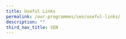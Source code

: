 ```yaml
---
title: Useful Links
permalink: /our-programmes/sen/useful-links/
description: ""
third_nav_title: SEN
---
```

